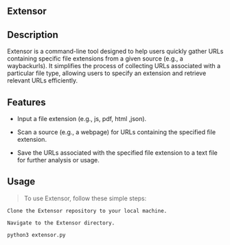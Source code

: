 ## Extensor

## Description
Extensor is a command-line tool designed to help users quickly gather URLs containing specific file extensions from a given source (e.g., a waybackurls). It simplifies the process of collecting URLs associated with a particular file type, allowing users to specify an extension and retrieve relevant URLs efficiently.

## Features
* Input a file extension (e.g., js, pdf, html ,json).
  
* Scan a source (e.g., a webpage) for URLs containing the specified file extension.
  
* Save the URLs associated with the specified file extension to a text file for further analysis or usage.

 ## Usage
 
> To use Extensor, follow these simple steps:

```
Clone the Extensor repository to your local machine.

Navigate to the Extensor directory.

python3 extensor.py

```
